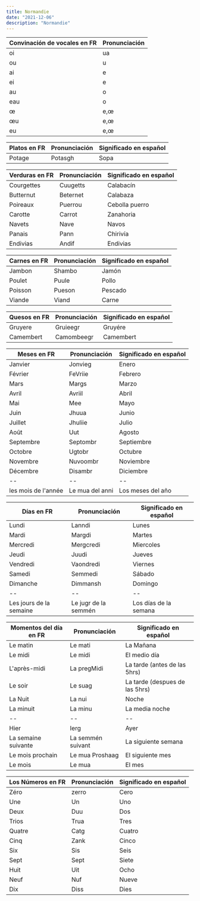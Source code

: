 ```yaml
---
title: Normandie
date: "2021-12-06" 
description: "Normandie"
---
```

<!-- date: año-mes-día -->

| Convinación de vocales en FR | Pronunciación |
| -- | -- | 
| oi | ua | 
| ou | u | 
| ai | e | 
| ei | e | 
| au | o | 
| eau | o | 
| œ | e,œ | 
| œu | e,œ | 
| eu | e,œ |






| Platos en FR | Pronunciación | Significado en español |
| -- | -- | -- |
| Potage | Potasgh | Sopa |

| Verduras en FR | Pronunciación | Significado en español |
| -- | -- | -- |
| Courgettes | Cuugetts | Calabacín |
| Butternut | Beternet | Calabaza |
| Poireaux | Puerrou | Cebolla puerro |
| Carotte | Carrot | Zanahoria |
| Navets | Nave | Navos |
| Panais | Pann | Chirivía |
| Endivias| Andif | Endivias |

| Carnes en FR | Pronunciación | Significado en español |
| -- | -- | -- |
| Jambon | Shambo | Jamón |
| Poulet | Puule | Pollo |
| Poisson | Pueson | Pescado |
| Viande | Viand | Carne |

| Quesos en FR | Pronunciación | Significado en español |
| -- | -- | -- |
| Gruyere | Gruieegr | Gruyére |
| Camembert | Camombeegr | Camembert |

| Meses en FR | Pronunciación | Significado en español |
| -- | -- | -- |
| Janvier | Jonvieg | Enero |
| Février | FeVriie | Febrero |
| Mars | Margs | Marzo |
| Avril | Avriil | Abril |
| Mai | Mee | Mayo |
| Juin | Jhuua | Junio |
| Juillet | Jhuliie | Julio |
| Août | Uut | Agosto |
| Septembre | Septombr | Septiembre |
| Octobre | Ugtobr | Octubre |
| Novembre | Nuvoombr | Noviembre |
| Décembre | Disambr | Diciembre |
| -- | -- | -- |
| les mois de l'année | Le mua del anni | Los meses del año |


| Días en FR | Pronunciación | Significado en español |
| -- | -- | -- |
| Lundi | Lanndi | Lunes |
| Mardi | Margdi | Martes |
| Mercredi | Mergcredi | Miercoles |
| Jeudi | Juudi | Jueves |
| Vendredi | Vaondredi | Viernes |
| Samedi | Semmedi | Sábado |
| Dimanche | Dimmansh | Domingo |
| -- | -- | -- |
| Les jours de la semaine | Le jugr de la semmén | Los días de la semana |

| Momentos del día en FR | Pronunciación | Significado en español |
| -- | -- | -- |
| Le matin | Le mati | La Mañana |
| Le midi | Le midi | El medio día |
| L'après-midi | La pregMidi | La tarde (antes de las 5hrs) |
| Le soir  | Le suag | La tarde (despues de las 5hrs) |
| La Nuit | La nui | Noche |
| La minuit | La minu | La media noche |
| -- | -- | -- |
| Hier | Ierg | Ayer |
| La semaine suivante | La semmén suivant | La siguiente semana |
| Le mois prochain | Le mua Proshaag | El siguiente mes |
| Le mois | Le mua | El mes |


| Los Números en FR | Pronunciación | Significado en español |
| -- | -- | -- |
| Zéro | zerro | Cero |
| Une | Un | Uno |
| Deux | Duu | Dos |
| Trios | Trua | Tres |
| Quatre | Catg | Cuatro |
| Cinq | Zank | Cinco |
| Six | Sis | Seis |
| Sept | Sept | Siete |
| Huit | Uit | Ocho |
| Neuf | Nuf | Nueve |
| Dix | Diss | Dies |
